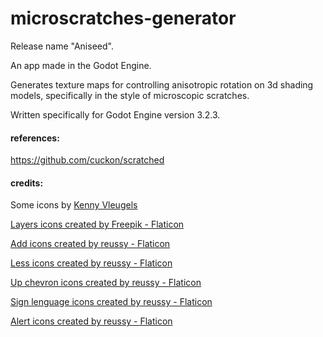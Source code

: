 # microscratches-generator

Release name "Aniseed".

An app made in the Godot Engine.

Generates texture maps for controlling anisotropic rotation on 3d shading models, specifically in the style of microscopic scratches.

Written specifically for Godot Engine version 3.2.3.

#### references:

https://github.com/cuckon/scratched

#### credits:

Some icons by [Kenny Vleugels](https://www.kenney.nl/)

<a href="https://www.flaticon.com/free-icons/layers" title="layers icons">Layers icons created by Freepik - Flaticon</a>

<a href="https://www.flaticon.com/free-icons/add" title="add icons">Add icons created by reussy - Flaticon</a>

<a href="https://www.flaticon.com/free-icons/less" title="less icons">Less icons created by reussy - Flaticon</a>

<a href="https://www.flaticon.com/free-icons/up-chevron" title="up chevron icons">Up chevron icons created by reussy - Flaticon</a>

<a href="https://www.flaticon.com/free-icons/sign-lenguage" title="sign lenguage icons">Sign lenguage icons created by reussy - Flaticon</a>

<a href="https://www.flaticon.com/free-icons/alert" title="alert icons">Alert icons created by reussy - Flaticon</a>
